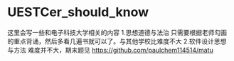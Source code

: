 # UESTCer_should_know
这里会写一些和电子科技大学相关的内容
1.思想道德与法治
只需要根据老师勾画的重点背诵，然后多看几遍书就可以了。与其他学校比难度不大
2.软件设计思想与方法
难度并不大，期末题见 https://github.com/paulchem114514/matu
